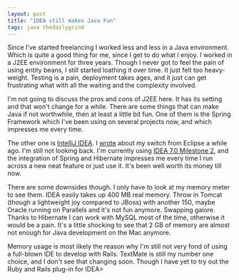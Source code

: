 ```yaml
---
layout: post
title: "IDEA still makes Java Fun"
tags: java thedailygrind
---
```

Since I've started freelancing I worked less and less in a Java environment. Which is quite a good thing for me, since I get to do what I enjoy. I worked in a J2EE environment for three years. Though I never got to feel the pain of using entity beans, I still started loathing it over time. It just felt too heavy-weight. Testing is a pain, deployment takes ages, and it just can get frustrating what with all the waiting and the complexity involved.

I'm not going to discuss the pros and cons of J2EE here. It has its setting and that won't change for a while. There are some things that can make Java if not worthwhile, then at least a little bit fun. One of them is the Spring Framework which I've been using on several projects now, and which impresses me every time.

The other one is [IntelliJ IDEA](http://www.jetbrains.com/idea). I [wrote](http://www.javaddicts.net/blog/index.php/2006/01/16/eclipse-vs-idea-making-the-switch/) about my switch from Eclipse a while ago. I'm still not looking back. I'm currently using [IDEA 7.0 Milestone 2](http://www.jetbrains.com/idea/nextversion/), and the integration of Spring and Hibernate impresses me every time I run across a new neat feature or just use it. It's been well worth its money till now.

There are some downsides though. I only have to look at my memory meter to see them. IDEA easily takes up 400 MB real memory. Throw in Tomcat (though a lightweight joy compared to JBoss) with another 150, maybe Oracle running on Parallels and it's not fun anymore. Swapping galore. Thanks to Hibernate I can work with MySQL most of the time, otherwise it would be a pain. It's a little shocking to see that 2 GB of memory are almost not enough for Java development on the Mac anymore.

Memory usage is most likely the reason why I'm still not very fond of using a full-blown IDE to develop with Rails. TextMate is still my number one choice, and I don't see that changing soon. Though I have yet to try out the Ruby and Rails plug-in for IDEA>